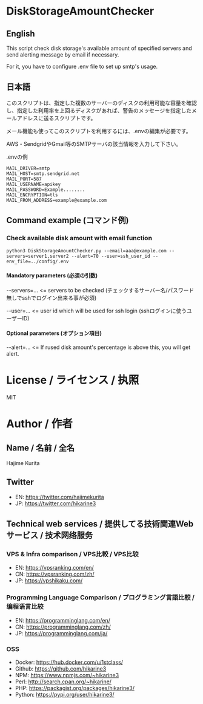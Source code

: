 # DiskStorageAmountChecker
## English
This script check disk storage's available amount of specified servers and send alerting message by email if necessary.

For it, you have to configure .env file to set up smtp's usage.

## 日本語
このスクリプトは、指定した複数のサーバーのディスクの利用可能な容量を確認し、指定した利用率を上回るディスクがあれば、警告のメッセージを指定したメールアドレスに送るスクリプトです。

メール機能も使ってこのスクリプトを利用するには、.envの編集が必要です。

AWS・SendgridやGmail等のSMTPサーバの該当情報を入力して下さい。

.envの例
```
MAIL_DRIVER=smtp
MAIL_HOST=smtp.sendgrid.net
MAIL_PORT=587
MAIL_USERNAME=apikey
MAIL_PASSWORD=Example........
MAIL_ENCRYPTION=tls
MAIL_FROM_ADDRESS=example@example.com
```

## Command example (コマンド例)
### Check available disk amount with email function


```
python3 DiskStorageAmountChecker.py --email=aaa@example.com --servers=server1,server2 --alert=70 --user=ssh_user_id --env_file=../config/.env
```

#### Mandatory parameters (必須の引数)

--servers=... <= servers to be checked (チェックするサーバー名/パスワード無しでsshでログイン出来る事が必須)

--user=... <= user id which will be used for ssh login (sshログインに使うユーザーID)

#### Optional parameters (オプション項目)

--alert=... <= If rused disk amount's percentage is above this, you will get alert.

# License / ライセンス / 执照

MIT

# Author / 作者

## Name / 名前 / 全名
Hajime Kurita

## Twitter
- EN: https://twitter.com/hajimekurita
- JP: https://twitter.com/hikarine3

## Technical web services / 提供してる技術関連Webサービス / 技术网络服务
### VPS & Infra comparison / VPS比較 / VPS比较
- EN: https://vpsranking.com/en/
- CN: https://vpsranking.com/zh/
- JP: https://vpshikaku.com/

### Programming Language Comparison / プログラミング言語比較 / 编程语言比较
- EN: https://programminglang.com/en/
- CN: https://programminglang.com/zh/
- JP: https://programminglang.com/ja/

### OSS
- Docker: https://hub.docker.com/u/1stclass/
- Github: https://github.com/hikarine3
- NPM: https://www.npmjs.com/~hikarine3
- Perl: http://search.cpan.org/~hikarine/
- PHP: https://packagist.org/packages/hikarine3/
- Python: https://pypi.org/user/hikarine3/
